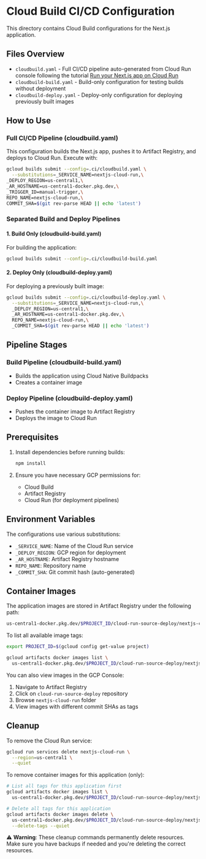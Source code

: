 # Cloud Build CI/CD Configuration

This directory contains Cloud Build configurations for the Next.js application.

## Files Overview

- `cloudbuild.yaml` - Full CI/CD pipeline auto-generated from Cloud Run console following the tutorial [Run your Next.js app on Cloud Run](https://www.youtube.com/watch?v=xzgkSAh-6sg)
- `cloudbuild-build.yaml` - Build-only configuration for testing builds without deployment
- `cloudbuild-deploy.yaml` - Deploy-only configuration for deploying previously built images

## How to Use

### Full CI/CD Pipeline (cloudbuild.yaml)

This configuration builds the Next.js app, pushes it to Artifact Registry, and deploys to Cloud Run. Execute with:

```bash
gcloud builds submit --config=.ci/cloudbuild.yaml \
  --substitutions=_SERVICE_NAME=nextjs-cloud-run,\
_DEPLOY_REGION=us-central1,\
_AR_HOSTNAME=us-central1-docker.pkg.dev,\
_TRIGGER_ID=manual-trigger,\
REPO_NAME=nextjs-cloud-run,\
COMMIT_SHA=$(git rev-parse HEAD || echo 'latest')
```

### Separated Build and Deploy Pipelines

#### 1. Build Only (cloudbuild-build.yaml)

For building the application:

```bash
gcloud builds submit --config=.ci/cloudbuild-build.yaml
```

#### 2. Deploy Only (cloudbuild-deploy.yaml)

For deploying a previously built image:

```bash
gcloud builds submit --config=.ci/cloudbuild-deploy.yaml \
  --substitutions=_SERVICE_NAME=nextjs-cloud-run,\
  _DEPLOY_REGION=us-central1,\
  _AR_HOSTNAME=us-central1-docker.pkg.dev,\
  REPO_NAME=nextjs-cloud-run,\
  _COMMIT_SHA=$(git rev-parse HEAD || echo 'latest')
```

## Pipeline Stages

### Build Pipeline (cloudbuild-build.yaml)

- Builds the application using Cloud Native Buildpacks
- Creates a container image

### Deploy Pipeline (cloudbuild-deploy.yaml)

- Pushes the container image to Artifact Registry
- Deploys the image to Cloud Run

## Prerequisites

1. Install dependencies before running builds:

    ```bash
    npm install
    ```

2. Ensure you have necessary GCP permissions for:

    - Cloud Build
    - Artifact Registry
    - Cloud Run (for deployment pipelines)

## Environment Variables

The configurations use various substitutions:

- `_SERVICE_NAME`: Name of the Cloud Run service
- `_DEPLOY_REGION`: GCP region for deployment
- `_AR_HOSTNAME`: Artifact Registry hostname
- `REPO_NAME`: Repository name
- `_COMMIT_SHA`: Git commit hash (auto-generated)

## Container Images

The application images are stored in Artifact Registry under the following path:

```bash
us-central1-docker.pkg.dev/$PROJECT_ID/cloud-run-source-deploy/nextjs-cloud-run/nextjs-cloud-run
```

To list all available image tags:

```bash
export PROJECT_ID=$(gcloud config get-value project)

gcloud artifacts docker images list \
  us-central1-docker.pkg.dev/$PROJECT_ID/cloud-run-source-deploy/nextjs-cloud-run/nextjs-cloud-run
```

You can also view images in the GCP Console:

1. Navigate to Artifact Registry
2. Click on `cloud-run-source-deploy` repository
3. Browse `nextjs-cloud-run` folder
4. View images with different commit SHAs as tags

## Cleanup

To remove the Cloud Run service:

```bash
gcloud run services delete nextjs-cloud-run \
  --region=us-central1 \
  --quiet
```

To remove container images for this application (only):

```bash
# List all tags for this application first
gcloud artifacts docker images list \
  us-central1-docker.pkg.dev/$PROJECT_ID/cloud-run-source-deploy/nextjs-cloud-run/nextjs-cloud-run

# Delete all tags for this application
gcloud artifacts docker images delete \
  us-central1-docker.pkg.dev/$PROJECT_ID/cloud-run-source-deploy/nextjs-cloud-run/nextjs-cloud-run \
  --delete-tags --quiet
```

⚠️ **Warning**: These cleanup commands permanently delete resources. Make sure you have backups if needed and you're deleting the correct resources.
